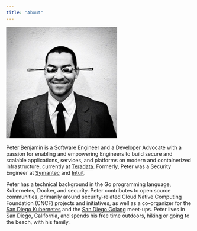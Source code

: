 ```yaml
---
title: "About"
---
```


<img src="profile.jpg" alt="Profile photo" width="300" />

Peter Benjamin is a Software Engineer and a Developer Advocate with a passion
for enabling and empowering Engineers to build secure and scalable
applications, services, and platforms on modern and containerized
infrastructure, currently at [Teradata](https://teradata.com). Formerly, Peter
was a Security Engineer at [Symantec](https://symantec.com) and
[Intuit](https://intuit.com).

Peter has a technical background in the Go programming language, Kubernetes,
Docker, and security. Peter contributes to open source communities, primarily
around security-related Cloud Native Computing Foundation (CNCF) projects and
initiatives, as well as a co-organizer for the [San Diego
Kubernetes](https://www.meetup.com/San-Diego-Kubernetes-Meetup/) and the [San
Diego Golang](https://www.meetup.com/sdgophers/) meet-ups. Peter lives in San
Diego, California, and spends his free time outdoors, hiking or going to the
beach, with his family.
